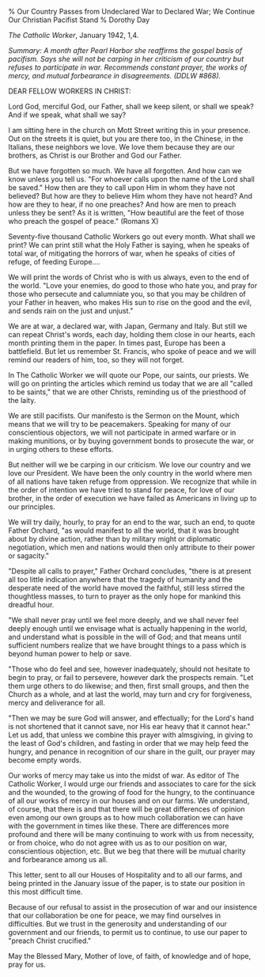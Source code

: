 % Our Country Passes from Undeclared War to Declared War; We Continue Our Christian Pacifist Stand
% Dorothy Day

*The Catholic Worker*, January 1942, 1,4.

*Summary: A month after Pearl Harbor she reaffirms the gospel basis of
pacifism. Says she will not be carping in her criticism of our country
but refuses to participate in war. Recommends constant prayer, the works
of mercy, and mutual forbearance in disagreements. (DDLW \#868).*

DEAR FELLOW WORKERS IN CHRIST:

Lord God, merciful God, our Father, shall we keep silent, or shall we
speak? And if we speak, what shall we say?

I am sitting here in the church on Mott Street writing this in your
presence. Out on the streets it is quiet, but you are there too, in the
Chinese, in the Italians, these neighbors we love. We love them because
they are our brothers, as Christ is our Brother and God our Father.

But we have forgotten so much. We have all forgotten. And how can we
know unless you tell us. "For whoever calls upon the name of the Lord
shall be saved." How then are they to call upon Him in whom they have
not believed? But how are they to believe Him whom they have not heard?
And how are they to hear, if no one preaches? And how are men to preach
unless they be sent? As it is written, "How beautiful are the feet of
those who preach the gospel of peace." (Romans X)

Seventy-five thousand Catholic Workers go out every month. What shall we
print? We can print still what the Holy Father is saying, when he speaks
of total war, of mitigating the horrors of war, when he speaks of cities
of refuge, of feeding Europe....

We will print the words of Christ who is with us always, even to the end
of the world. "Love your enemies, do good to those who hate you, and
pray for those who persecute and calumniate you, so that you may be
children of your Father in heaven, who makes His sun to rise on the good
and the evil, and sends rain on the just and unjust."

We are at war, a declared war, with Japan, Germany and Italy. But still
we can repeat Christ's words, each day, holding them close in our
hearts, each month printing them in the paper. In times past, Europe has
been a battlefield. But let us remember St. Francis, who spoke of peace
and we will remind our readers of him, too, so they will not forget.

In The Catholic Worker we will quote our Pope, our saints, our priests.
We will go on printing the articles which remind us today that we are
all "called to be saints," that we are other Christs, reminding us of
the priesthood of the laity.

We are still pacifists. Our manifesto is the Sermon on the Mount, which
means that we will try to be peacemakers. Speaking for many of our
conscientious objectors, we will not participate in armed warfare or in
making munitions, or by buying government bonds to prosecute the war, or
in urging others to these efforts.

But neither will we be carping in our criticism. We love our country and
we love our President. We have been the only country in the world where
men of all nations have taken refuge from oppression. We recognize that
while in the order of intention we have tried to stand for peace, for
love of our brother, in the order of execution we have failed as
Americans in living up to our principles.

We will try daily, hourly, to pray for an end to the war, such an end,
to quote Father Orchard, "as would manifest to all the world, that it
was brought about by divine action, rather than by military might or
diplomatic negotiation, which men and nations would then only attribute
to their power or sagacity."

"Despite all calls to prayer," Father Orchard concludes, "there is at
present all too little indication anywhere that the tragedy of humanity
and the desperate need of the world have moved the faithful, still less
stirred the thoughtless masses, to turn to prayer as the only hope for
mankind this dreadful hour.

"We shall never pray until we feel more deeply, and we shall never feel
deeply enough until we envisage what is actually happening in the world,
and understand what is possible in the will of God; and that means until
sufficient numbers realize that we have brought things to a pass which
is beyond human power to help or save.

"Those who do feel and see, however inadequately, should not hesitate
to begin to pray, or fail to persevere, however dark the prospects
remain. "Let them urge others to do likewise; and then, first small
groups, and then the Church as a whole, and at last the world, may turn
and cry for forgiveness, mercy and deliverance for all.

"Then we may be sure God will answer, and effectually; for the Lord's
hand is not shortened that it cannot save, nor His ear heavy that it
cannot hear." Let us add, that unless we combine this prayer with
almsgiving, in giving to the least of God's children, and fasting in
order that we may help feed the hungry, and penance in recognition of
our share in the guilt, our prayer may become empty words.

Our works of mercy may take us into the midst of war. As editor of The
Catholic Worker, I would urge our friends and associates to care for the
sick and the wounded, to the growing of food for the hungry, to the
continuance of all our works of mercy in our houses and on our farms. We
understand, of course, that there is and that there will be great
differences of opinion even among our own groups as to how much
collaboration we can have with the government in times like these. There
are differences more profound and there will be many continuing to work
with us from necessity, or from choice, who do not agree with us as to
our position on war, conscientious objection, etc. But we beg that there
will be mutual charity and forbearance among us all.

This letter, sent to all our Houses of Hospitality and to all our farms,
and being printed in the January issue of the paper, is to state our
position in this most difficult time.

Because of our refusal to assist in the prosecution of war and our
insistence that our collaboration be one for peace, we may find
ourselves in difficulties. But we trust in the generosity and
understanding of our government and our friends, to permit us to
continue, to use our paper to "preach Christ crucified."

May the Blessed Mary, Mother of love, of faith, of knowledge and of
hope, pray for us.
